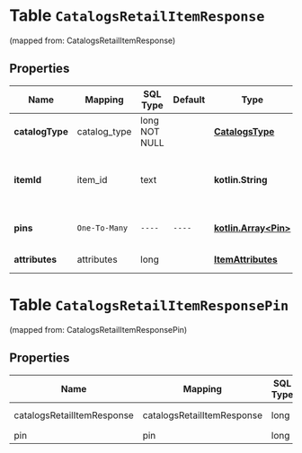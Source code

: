 
# Table `CatalogsRetailItemResponse`
(mapped from: CatalogsRetailItemResponse)

## Properties
Name | Mapping | SQL Type | Default | Type | Description | Notes
---- | ------- | -------- | ------- | ---- | ----------- | -----
**catalogType** | catalog_type | long NOT NULL |  | [**CatalogsType**](CatalogsType.md) |  |  [foreignkey]
**itemId** | item_id | text |  | **kotlin.String** | The catalog retail item id in the merchant namespace |  [optional]
**pins** | `One-To-Many` | `----` | `----`  | [**kotlin.Array&lt;Pin&gt;**](Pin.md) | The pins mapped to the item |  [optional]
**attributes** | attributes | long |  | [**ItemAttributes**](ItemAttributes.md) |  |  [optional] [foreignkey]




# **Table `CatalogsRetailItemResponsePin`**
(mapped from: CatalogsRetailItemResponsePin)

## Properties
Name | Mapping | SQL Type | Default | Type | Description | Notes
---- | ------- | -------- | ------- | ---- | ----------- | -----
catalogsRetailItemResponse | catalogsRetailItemResponse | long | | kotlin.Long | Primary Key | *one*
pin | pin | long | | kotlin.Long | Foreign Key | *many*




